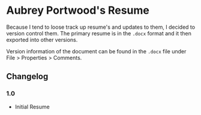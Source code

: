 # Aubrey Portwood's Resume

Because I tend to loose track up resume's and updates to them, I decided to version
control them. The primary resume is in the `.docx` format and it then exported into
other versions.

Version information of the document can be found in the `.docx` file under
File > Properties > Comments.

## Changelog

### 1.0

* Initial Resume